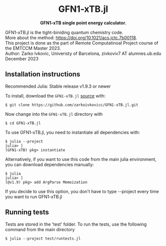 <!-- Title -->
<h1 align="center">
  GFN1-xTB.jl
</h1>

<!-- description -->
<p align="center">
  <strong>GFN1-xTB single point energy calculator.</strong>
</p>


GFN1-xTB.jl is the tight-biniding quantum chemistry code. <br>
More about the method: https://doi.org/10.1021/acs.jctc.7b00118. <br>
This project is done as the part of Remote Computatinoal Project course of the EMTCCM Master 2023. <br>
Author: Zarko Ivkovic, Univeristy of Barcelona, zivkoviv7 AT alumnes.ub.edu <br>
December 2023

## Installation instructions

Recommended Julia: Stable release v1.9.3 or newer

To install, download the `GFN1-xTB.jl`
[source](https://github.com/zarkoivkovicc/GFN1-xTB.jl) with:

```
$ git clone https://github.com/zarkoivkovicc/GFN1-xTB.jl.git
```

Now change into the `GFN1-xTB.jl` directory with

```
$ cd GFN1-xTB.jl
```

To use GFN1-xTB.jl, you need to instantiate all dependencies with:

```
$ julia --project
julia> ]
(GFN1-xTB) pkg> instantiate
```

Alternatively, if you want to use this code from the main julia environment, you can download dependencies manually:

```
$ julia
julia> ]
(@v1.9) pkg> add ArgParse Memoization
```

If you decide to use this option, you don't have to type --project every time you want to run GFN1-xTB.jl

## Running tests

Tests are stored in the 'test' folder. To run the tests, use the following command from the main directory

```
$ julia --project test/runtests.jl
```

